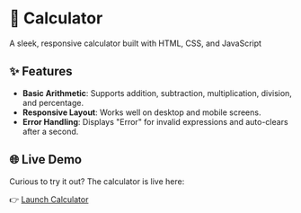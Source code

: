 # 🧮 Calculator
A sleek, responsive calculator built with HTML, CSS, and JavaScript


## ✨ Features

- **Basic Arithmetic**: Supports addition, subtraction, multiplication, division, and percentage.
- **Responsive Layout**: Works well on desktop and mobile screens.
- **Error Handling**: Displays "Error" for invalid expressions and auto-clears after a second.

## 🌐 Live Demo

Curious to try it out? The calculator is live here:

👉 [Launch Calculator](https://aishi1528.github.io/calculator)

